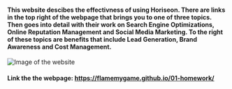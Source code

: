 #### This website descibes the effectivness of using Horiseon. There are links in the top right of the webpage that brings you to one of three topics. Then goes into detail with their work on Search Engine Optimizations, Online Reputation Management and Social Media Marketing. To the right of these topics are benefits that include Lead Generation, Brand Awareness and Cost Management.

![Image of the website](https://gyazo.com/97b611a13161257757d70b04e998dcff)

#### Link the the webpage: https://flamemygame.github.io/01-homework/